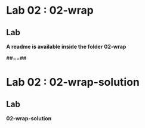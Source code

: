 <!-- .slide: class="exercice" -->

# Lab 02 : 02-wrap

## Lab

<b>A readme is available inside the folder 02-wrap</b>

##==##

<!-- .slide: class="full-center exercice" -->

# Lab 02 : 02-wrap-solution

## Lab

<b>02-wrap-solution</b>
